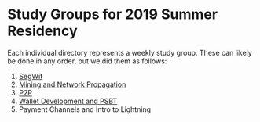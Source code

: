 # Study Groups for 2019 Summer Residency

Each individual directory represents a weekly study group. These can likely be done in any order, but we did them as follows:

1. [SegWit](https://github.com/chaincodelabs/study-groups/tree/master/segwit)
2. [Mining and Network Propagation](https://github.com/chaincodelabs/study-groups/tree/master/mining-network-prop)
3. [P2P](https://github.com/chaincodelabs/study-groups/tree/master/p2p)
4. [Wallet Development and PSBT](https://github.com/chaincodelabs/study-groups/tree/master/wallet-psbt)
5. Payment Channels and Intro to Lightning
